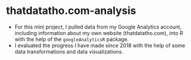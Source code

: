# thatdatatho.com-analysis

- For this mini project, I pulled data from my Google Analytics account, including information about my own website (thatdatatho.com), into R with the help of the `googleAnalyticsR` package.
- I evaluated the progress I have made since 2018 with the help of some data transformations and data visualizations. 
